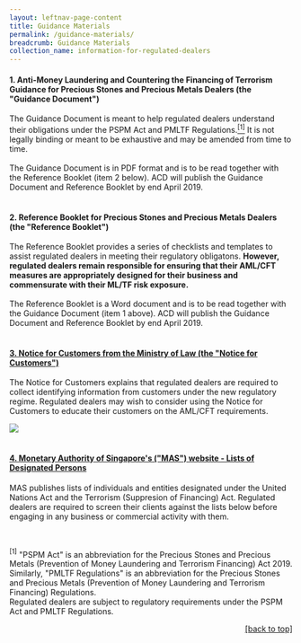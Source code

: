 ```yaml
---
layout: leftnav-page-content
title: Guidance Materials
permalink: /guidance-materials/
breadcrumb: Guidance Materials
collection_name: information-for-regulated-dealers
---
```

#### 1. Anti-Money Laundering and Countering the Financing of Terrorism Guidance for Precious Stones and Precious Metals Dealers (the "**Guidance Document**")
<a id="guidance"></a>
The Guidance Document is meant to help regulated dealers understand their obligations under the PSPM Act and PMLTF Regulations.<a href="#footnote1"><sup>[1]</sup></a> It is not legally binding or meant to be exhaustive and may be amended from time to time.<br><br>
The Guidance Document is in PDF format and is to be read together with the Reference Booklet (item 2 below). ACD will publish the Guidance Document and Reference Booklet by end April 2019.<br><br>

#### 2. Reference Booklet for Precious Stones and Precious Metals Dealers (the "**Reference Booklet**")
The Reference Booklet provides a series of checklists and templates to assist regulated dealers in meeting their regulatory obligatons. <b>However, regulated dealers remain responsible for ensuring that their AML/CFT measures are appropriately designed for their business and commensurate with their ML/TF risk exposure.</b><br><br>
The Reference Booklet is a Word document and is to be read together with the Guidance Document (item 1 above). ACD will publish the Guidance Document and Reference Booklet by end April 2019.<br><br>

#### [3. Notice for Customers from the Ministry of Law (the "**Notice for Customers**")](/images/Notice%20for%20Customers%20-%20PSPM%20Act.pdf)

The Notice for Customers explains that regulated dealers are required to collect identifying information from customers under the new regulatory regime. Regulated dealers may wish to consider using the Notice for Customers to educate their customers on the AML/CFT requirements.

<a href="https://github.com/isomerpages/mlaw-acd/raw/master/images/Notice%20for%20Customers%20-%20PSPM%20Act.pdf"><img src="https://github.com/isomerpages/mlaw-acd/raw/master/images/Notice%20for%20Customers%20-%20PSPM%20Act.png"></a><br><br>

#### [4. Monetary Authority of Singapore's ("MAS") website - Lists of Designated Persons](http://www.mas.gov.sg/Regulations-and-Financial-Stability/Anti-Money-Laundering-Countering-The-Financing-Of-Terrorism-And-Targeted-Financial-Sanctions/Targeted-Financial-Sanctions/Lists-of-Designated-Individuals-and-Entities.aspx)

MAS publishes lists of individuals and entities designated under the United Nations Act and the Terrorism (Suppresion of Financing) Act. Regulated dealers are required to screen their clients against the lists below before engaging in any business or commercial activity with them.<br><br><br>

<a id="footnote1"><sup>[1]</sup></a> "PSPM Act" is an abbreviation for the Precious Stones and Precious Metals (Prevention of Money Laundering and Terrorism Financing) Act 2019. <br> Similarly, "PMLTF Regulations" is an abbreviation for the Precious Stones and Precious Metals (Prevention of Money Laundering and Terrorism Financing) Regulations. <br> Regulated dealers are subject to regulatory requirements under the PSPM Act and PMLTF Regulations.
<p align="right"><a href="#guidance"><u>[back to top]</u></a></p>
